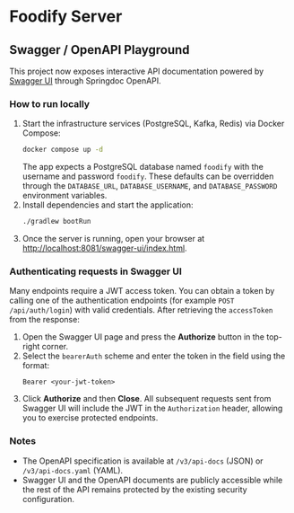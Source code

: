# Foodify Server

## Swagger / OpenAPI Playground

This project now exposes interactive API documentation powered by [Swagger UI](https://swagger.io/tools/swagger-ui/) through Springdoc OpenAPI.

### How to run locally
1. Start the infrastructure services (PostgreSQL, Kafka, Redis) via Docker Compose:
   ```bash
   docker compose up -d
   ```
   The app expects a PostgreSQL database named `foodify` with the username and password `foodify`. These defaults can be overridden through the `DATABASE_URL`, `DATABASE_USERNAME`, and `DATABASE_PASSWORD` environment variables.
2. Install dependencies and start the application:
   ```bash
   ./gradlew bootRun
   ```
3. Once the server is running, open your browser at [http://localhost:8081/swagger-ui/index.html](http://localhost:8081/swagger-ui/index.html).

### Authenticating requests in Swagger UI
Many endpoints require a JWT access token. You can obtain a token by calling one of the authentication endpoints (for example `POST /api/auth/login`) with valid credentials. After retrieving the `accessToken` from the response:

1. Open the Swagger UI page and press the **Authorize** button in the top-right corner.
2. Select the `bearerAuth` scheme and enter the token in the field using the format:
   ```
   Bearer <your-jwt-token>
   ```
3. Click **Authorize** and then **Close**. All subsequent requests sent from Swagger UI will include the JWT in the `Authorization` header, allowing you to exercise protected endpoints.

### Notes
- The OpenAPI specification is available at `/v3/api-docs` (JSON) or `/v3/api-docs.yaml` (YAML).
- Swagger UI and the OpenAPI documents are publicly accessible while the rest of the API remains protected by the existing security configuration.
